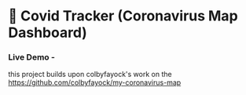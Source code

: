 # 🦠 Covid Tracker (Coronavirus Map Dashboard)
### Live Demo - 
this project builds upon colbyfayock's work on the https://github.com/colbyfayock/my-coronavirus-map

